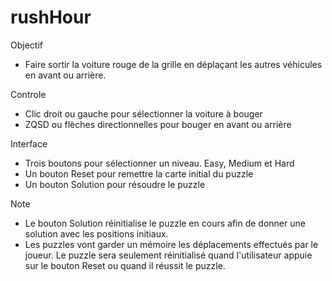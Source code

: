 # rushHour

Objectif
- Faire sortir la voiture rouge de la grille en déplaçant les autres véhicules en avant ou arrière.

Controle
- Clic droit ou gauche pour sélectionner la voiture à bouger
- ZQSD ou flèches directionnelles pour bouger en avant ou arrière

Interface
- Trois boutons pour sélectionner un niveau. Easy, Medium et Hard
- Un bouton Reset pour remettre la carte initial du puzzle
- Un bouton Solution pour résoudre le puzzle

Note
- Le bouton Solution réinitialise le puzzle en cours afin de donner une solution avec les positions initiaux.
- Les puzzles vont garder un mémoire les déplacements effectués par le joueur. Le puzzle sera seulement réinitialisé quand l'utilisateur appuie sur le bouton Reset ou quand il réussit le puzzle.
